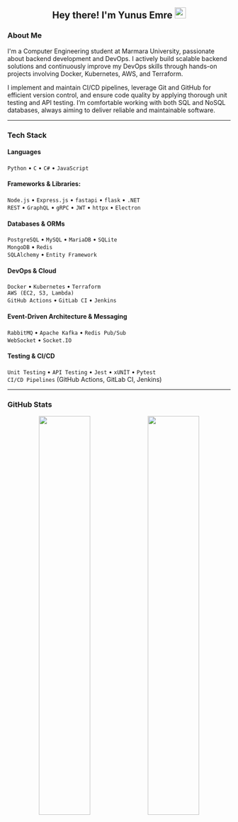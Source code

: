 <h2 align="center">Hey there! I'm Yunus Emre <img src="https://github.com/yunustechin/yunustechin/blob/master/Hi.gif" width="25"></h2>

### About Me

I'm a Computer Engineering student at Marmara University, passionate about backend development and DevOps. I actively build scalable backend solutions and continuously improve my DevOps skills through hands-on projects involving Docker, Kubernetes, AWS, and Terraform.

I implement and maintain CI/CD pipelines, leverage Git and GitHub for efficient version control, and ensure code quality by applying thorough unit testing and API testing. I’m comfortable working with both SQL and NoSQL databases, always aiming to deliver reliable and maintainable software.


---

### Tech Stack

#### Languages
`Python` • `C` • `C#` • `JavaScript`

#### Frameworks & Libraries:
`Node.js` • `Express.js` • `fastapi` • `flask` • `.NET`  
`REST` • `GraphQL` • `gRPC` • `JWT` • `httpx` • `Electron`

#### Databases & ORMs
`PostgreSQL` • `MySQL` • `MariaDB` • `SQLite`  
`MongoDB` • `Redis`  
`SQLAlchemy` • `Entity Framework`

#### DevOps & Cloud
`Docker` • `Kubernetes` • `Terraform`  
`AWS (EC2, S3, Lambda)`  
`GitHub Actions` • `GitLab CI` • `Jenkins`

#### Event-Driven Architecture & Messaging
`RabbitMQ` • `Apache Kafka` • `Redis Pub/Sub`    
`WebSocket` • `Socket.IO`

#### Testing & CI/CD
`Unit Testing` • `API Testing` • `Jest` • `xUNİT` • `Pytest`  
`CI/CD Pipelines` (GitHub Actions, GitLab CI, Jenkins)

---

### GitHub Stats

<p align="center">
  <img src="https://github-readme-stats.vercel.app/api?username=yunustechin&show_icons=true&theme=dark&count_private=true&hide_border=true" width="48%"/>
  <img src="https://github-readme-stats.vercel.app/api/top-langs/?username=yunustechin&layout=compact&theme=dark&hide_border=true" width="48%"/>
</p>
